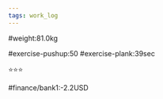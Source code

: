 ```yaml
---
tags: work_log
---
```


#weight:81.0kg

#exercise-pushup:50
#exercise-plank:39sec


⭐⭐⭐

#finance/bank1:-2.2USD

